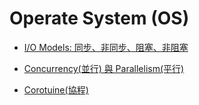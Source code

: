 # Operate System (OS)

- [I/O Models: 同步、非同步、阻塞、非阻塞](IO_Models/io_models.md)

- [Concurrency(並行) 與 Parallelism(平行)](concurrency_parallelism/concurrency_parallelism.md)

- [Corotuine(協程)](coroutine/coroutine.md)
